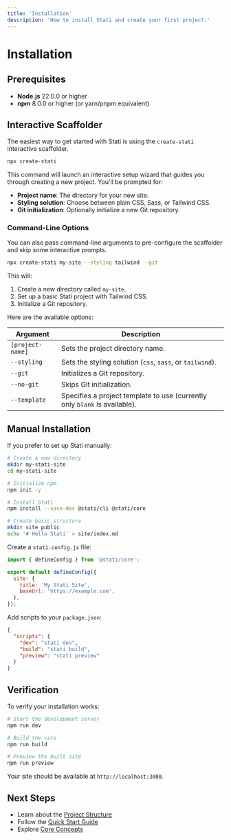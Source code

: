 ```yaml
---
title: 'Installation'
description: 'How to install Stati and create your first project.'
---
```


# Installation

## Prerequisites

- **Node.js** 22.0.0 or higher
- **npm** 8.0.0 or higher (or yarn/pnpm equivalent)

## Interactive Scaffolder

The easiest way to get started with Stati is using the `create-stati` interactive scaffolder.

```bash
npx create-stati
```

This command will launch an interactive setup wizard that guides you through creating a new project. You'll be prompted for:

- **Project name**: The directory for your new site.
- **Styling solution**: Choose between plain CSS, Sass, or Tailwind CSS.
- **Git initialization**: Optionally initialize a new Git repository.

### Command-Line Options

You can also pass command-line arguments to pre-configure the scaffolder and skip some interactive prompts.

```bash
npx create-stati my-site --styling tailwind --git
```

This will:

1. Create a new directory called `my-site`.
2. Set up a basic Stati project with Tailwind CSS.
3. Initialize a Git repository.

Here are the available options:

| Argument | Description |
| --- | --- |
| `[project-name]` | Sets the project directory name. |
| `--styling` | Sets the styling solution (`css`, `sass`, or `tailwind`). |
| `--git` | Initializes a Git repository. |
| `--no-git` | Skips Git initialization. |
| `--template` | Specifies a project template to use (currently only `blank` is available). |


## Manual Installation

If you prefer to set up Stati manually:

```bash
# Create a new directory
mkdir my-stati-site
cd my-stati-site

# Initialize npm
npm init -y

# Install Stati
npm install --save-dev @stati/cli @stati/core

# Create basic structure
mkdir site public
echo '# Hello Stati' > site/index.md
```

Create a `stati.config.js` file:

```javascript
import { defineConfig } from '@stati/core';

export default defineConfig({
  site: {
    title: 'My Stati Site',
    baseUrl: 'https://example.com',
  },
});
```

Add scripts to your `package.json`:

```json
{
  "scripts": {
    "dev": "stati dev",
    "build": "stati build",
    "preview": "stati preview"
  }
}
```

## Verification

To verify your installation works:

```bash
# Start the development server
npm run dev

# Build the site
npm run build

# Preview the built site
npm run preview
```

Your site should be available at `http://localhost:3000`.

## Next Steps

- Learn about the [Project Structure](/getting-started/project-structure/)
- Follow the [Quick Start Guide](/getting-started/quick-start/)
- Explore [Core Concepts](/core-concepts/)

